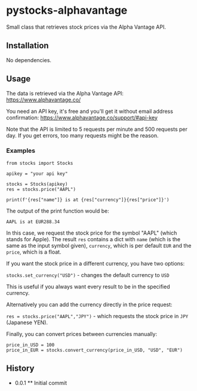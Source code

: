 # pystocks-alphavantage

Small class that retrieves stock prices via the Alpha Vantage API.

## Installation

No dependencies.

## Usage

The data is retrieved via the Alpha Vantage API: https://www.alphavantage.co/

You need an API key, it's free and you'll get it without email address confirmation: https://www.alphavantage.co/support/#api-key

Note that the API is limited to 5 requests per minute and 500 requests per day. If you get errors, too many requests might be the reason.

### Examples

````
from stocks import Stocks

apikey = "your api key"

stocks = Stocks(apikey)
res = stocks.price("AAPL")

print(f'{res["name"]} is at {res["currency"]}{res["price"]}')
````

The output of the print function would be:

`AAPL is at EUR288.34` 

In this case, we request the stock price for the symbol "AAPL" (which stands for Apple). The result `res` contains a dict with `name` (which is the same as the input symbol given), `currency`, which is per default `EUR` and the `price`, which is a float.

If you want the stock price in a different currency, you have two options:

`stocks.set_currency("USD")` - changes the default currency to `USD`

This is useful if you always want every result to be in the specified currency.

Alternatively you can add the currency directly in the price request:

`res = stocks.price("AAPL","JPY")` - which requests the stock price in `JPY` (Japanese YEN).

Finally, you can convert prices between currencies manually:

````
price_in_USD = 100
price_in_EUR = stocks.convert_currency(price_in_USD, "USD", "EUR")
````

## History

* 0.0.1
** Initial commit
 





